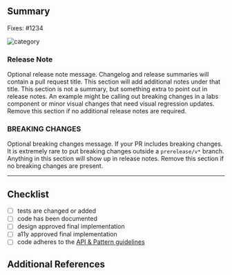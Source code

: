 <!-- Thank you for your pull request, please provide a brief summary of what this introduces (mandatory). Please point out any code that may be non-obvious to reviewers by using in-code comments. -->

## Summary

Fixes: #1234 <!-- For bug fixes, use "Fixes". For new features use "Resolves". This helps link a PR to an issue and will show up in release notes. -->

<!-- Explain the **motivation** for making this change. What existing problem does the pull request solve? Anything in the Summary section will be attached to the squashed commit when this PR is merged. -->

<!-- This is the category in the release notes. Common categories are Components, Infrastructure, and Documentation -->
![category](https://img.shields.io/badge/release_category-Components-blue)

### Release Note
Optional release note message. Changelog and release summaries will contain a pull request title. This section will add additional notes under that title. This section is not a summary, but something extra to point out in release notes. An example might be calling out breaking changes in a labs component or minor visual changes that need visual regression updates. Remove this section if no additional release notes are required.

### BREAKING CHANGES
Optional breaking changes message. If your PR includes breaking changes. It is extremely rare to put breaking changes outside a `prerelease/v*` branch. Anything in this section will show up in release notes. Remove this section if no breaking changes are present.

---

## Checklist

<!-- Remove items that do not apply. For completed items, change [ ] to [x]. -->

- [ ] tests are changed or added
- [ ] code has been documented
- [ ] design approved final implementation
- [ ] a11y approved final implementation
- [ ] code adheres to the [API & Pattern guidelines](https://workday.github.io/canvas-kit/?path=/story/welcome-dev-docs-api-pattern-guidelines--page)

## Additional References

<!-- Upload screenshots of the final component or any other artifacts that would help a reviewer understand the choices you made in the PR. -->
